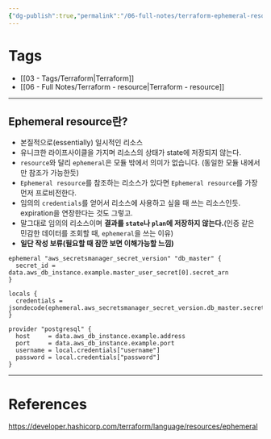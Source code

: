 ```yaml
---
{"dg-publish":true,"permalink":"/06-full-notes/terraform-ephemeral-resource/","noteIcon":""}
---
```


# Tags
- [[03 - Tags/Terraform\|Terraform]]
- [[06 - Full Notes/Terraform - resource\|Terraform - resource]]
---
## Ephemeral resource란?
- 본질적으로(essentially) 일시적인 리소스
- 유니크한 라이프사이클을 가지며 리소스의 상태가 state에 저장되지 않는다.
- `resource`와 달리 `ephemeral`은 모듈 밖에서 의미가 없습니다. (동일한 모듈 내에서만 참조가 가능한듯)
- `Ephemeral resource`를 참조하는 리소스가 있다면 `Ephemeral resource`를 가장 먼저 프로비전한다.
- 임의의 `credentials`를 얻어서 리소스에 사용하고 싶을 때 쓰는 리소스인듯. expiration을 연장한다는 것도 그렇고.
- 말그대로 임의의 리소스이며 **결과를 `state`나 `plan`에 저장하지 않는다.**(인증 같은 민감한 데이터를 조회할 때, `ephemeral`을 쓰는 이유)
- **일단 작성 보류(필요할 때 잠깐 보면 이해가능할 느낌)**
``` hcl
ephemeral "aws_secretsmanager_secret_version" "db_master" {
  secret_id = data.aws_db_instance.example.master_user_secret[0].secret_arn
}

locals {
  credentials = jsondecode(ephemeral.aws_secretsmanager_secret_version.db_master.secret_string)
}

provider "postgresql" {
  host     = data.aws_db_instance.example.address
  port     = data.aws_db_instance.example.port
  username = local.credentials["username"]
  password = local.credentials["password"]
}
```
---
# References
https://developer.hashicorp.com/terraform/language/resources/ephemeral